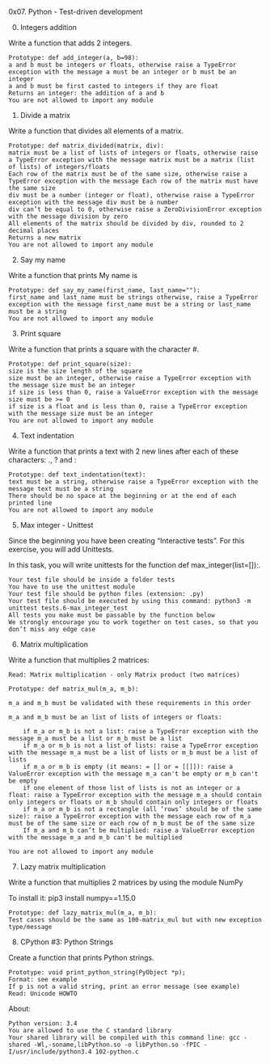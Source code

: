 0x07. Python - Test-driven development

0. Integers addition

Write a function that adds 2 integers.

	Prototype: def add_integer(a, b=98):
	a and b must be integers or floats, otherwise raise a TypeError exception with the message a must be an integer or b must be an integer
	a and b must be first casted to integers if they are float
	Returns an integer: the addition of a and b
	You are not allowed to import any module

1. Divide a matrix

Write a function that divides all elements of a matrix.

	Prototype: def matrix_divided(matrix, div):
	matrix must be a list of lists of integers or floats, otherwise raise a TypeError exception with the message matrix must be a matrix (list of lists) of integers/floats
	Each row of the matrix must be of the same size, otherwise raise a TypeError exception with the message Each row of the matrix must have the same size
	div must be a number (integer or float), otherwise raise a TypeError exception with the message div must be a number
	div can’t be equal to 0, otherwise raise a ZeroDivisionError exception with the message division by zero
	All elements of the matrix should be divided by div, rounded to 2 decimal places
	Returns a new matrix
	You are not allowed to import any module

2. Say my name

Write a function that prints My name is <first name> <last name>

	Prototype: def say_my_name(first_name, last_name=""):
	first_name and last_name must be strings otherwise, raise a TypeError exception with the message first_name must be a string or last_name must be a string
	You are not allowed to import any module

3. Print square

Write a function that prints a square with the character #.

	Prototype: def print_square(size):
	size is the size length of the square
	size must be an integer, otherwise raise a TypeError exception with the message size must be an integer
	if size is less than 0, raise a ValueError exception with the message size must be >= 0
	if size is a float and is less than 0, raise a TypeError exception with the message size must be an integer
	You are not allowed to import any module

4. Text indentation

Write a function that prints a text with 2 new lines after each of these characters: ., ? and :

	Prototype: def text_indentation(text):
	text must be a string, otherwise raise a TypeError exception with the message text must be a string
	There should be no space at the beginning or at the end of each printed line
	You are not allowed to import any module

5. Max integer - Unittest

Since the beginning you have been creating “Interactive tests”. For this exercise, you will add Unittests.

In this task, you will write unittests for the function def max_integer(list=[]):.

	Your test file should be inside a folder tests
	You have to use the unittest module
	Your test file should be python files (extension: .py)
	Your test file should be executed by using this command: python3 -m unittest tests.6-max_integer_test
	All tests you make must be passable by the function below
	We strongly encourage you to work together on test cases, so that you don’t miss any edge case

6. Matrix multiplication

Write a function that multiplies 2 matrices:

	Read: Matrix multiplication - only Matrix product (two matrices)

	Prototype: def matrix_mul(m_a, m_b):

	m_a and m_b must be validated with these requirements in this order
	
	m_a and m_b must be an list of lists of integers or floats:

		if m_a or m_b is not a list: raise a TypeError exception with the message m_a must be a list or m_b must be a list
		if m_a or m_b is not a list of lists: raise a TypeError exception with the message m_a must be a list of lists or m_b must be a list of lists
		if m_a or m_b is empty (it means: = [] or = [[]]): raise a ValueError exception with the message m_a can't be empty or m_b can't be empty
		if one element of those list of lists is not an integer or a float: raise a TypeError exception with the message m_a should contain only integers or floats or m_b should contain only integers or floats
		if m_a or m_b is not a rectangle (all ‘rows’ should be of the same size): raise a TypeError exception with the message each row of m_a must be of the same size or each row of m_b must be of the same size
		If m_a and m_b can’t be multiplied: raise a ValueError exception with the message m_a and m_b can't be multiplied

	You are not allowed to import any module

7. Lazy matrix multiplication

Write a function that multiplies 2 matrices by using the module NumPy

To install it: pip3 install numpy==1.15.0

	Prototype: def lazy_matrix_mul(m_a, m_b):
	Test cases should be the same as 100-matrix_mul but with new exception type/message

8. CPython #3: Python Strings

Create a function that prints Python strings.

	Prototype: void print_python_string(PyObject *p);
	Format: see example
	If p is not a valid string, print an error message (see example)
	Read: Unicode HOWTO

About:

	Python version: 3.4
	You are allowed to use the C standard library
	Your shared library will be compiled with this command line: gcc -shared -Wl,-soname,libPython.so -o libPython.so -fPIC -I/usr/include/python3.4 102-python.c

